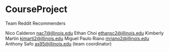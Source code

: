 # CourseProject

Team Reddit Recommenders

Nico Calderon nac7@illinois.edu
Ethan Choi ethansc2@illinois.edu
Kimberly Martin kjmarti2@illinois.edu 
Miguel Paulo Riano mriano2@illinois.edu
Anthony Safo as95@illinois.edu (team coordinator)

